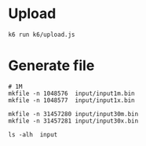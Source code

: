 # Upload

```
k6 run k6/upload.js
```

# Generate file

```
# 1M
mkfile -n 1048576  input/input1m.bin
mkfile -n 1048577  input/input1x.bin

mkfile -n 31457280 input/input30m.bin
mkfile -n 31457281 input/input30x.bin

ls -alh  input
```